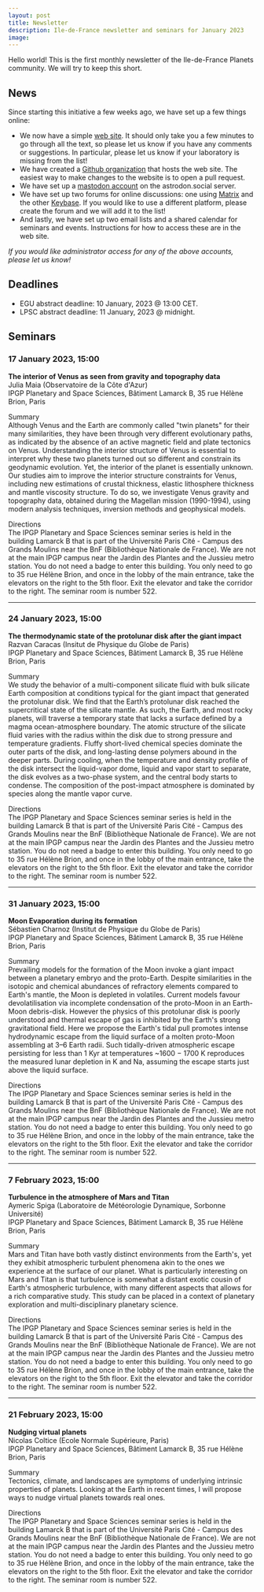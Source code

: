 ```yaml
---
layout: post
title: Newsletter
description: Ile-de-France newsletter and seminars for January 2023
image:
---
```


Hello world! This is the first monthly newsletter of the Ile-de-France Planets community. We will try to keep this short.

## News
Since starting this initiative a few weeks ago, we have set up a few things online:
* We now have a simple [web site](https://www.ile-de-france-planets.fr/). It should only take you a few minutes to go through all the text, so please let us know if you have any comments or suggestions. In particular, please let us know if your laboratory is missing from the list!
* We have created a [Github organization](https://github.com/idf-planets) that hosts the web site. The easiest way to make changes to the website is to open a pull request.
* We have set up a [mastodon account](https://astrodon.social/@IDF_Planets) on the astrodon.social server.
* We have set up two forums for online discussions: one using [Matrix](https://matrix.to/#/#IDF-Planets:matrix.org) and the other [Keybase](https://keybase.io/team/idf_planets). If you would like to use a different platform, please create the forum and we will add it to the list!
* And lastly, we have set up two email lists and a shared calendar for seminars and events. Instructions for how to access these are in the web site.

*If you would like administrator access for any of the above accounts, please let us know!*

## Deadlines

* EGU abstract deadline: 10 January, 2023 @ 13:00 CET.
* LPSC abstract deadline: 11 January, 2023 @ midnight.

## Seminars

### 17 January 2023, 15:00
**The interior of Venus as seen from gravity and topography data**<br />
Julia Maia (Observatoire de la Côte d'Azur)<br />
IPGP Planetary and Space Sciences, Bâtiment Lamarck B, 35 rue Hélène Brion, Paris

Summary<br />
Although Venus and the Earth are commonly called "twin planets" for their many similarities, they have been through very different evolutionary paths, as indicated by the absence of an active magnetic field and plate tectonics on Venus. Understanding the interior structure of Venus is essential to  interpret why these two planets turned out so different and constrain its geodynamic evolution. Yet, the interior of the planet is essentially unknown. Our studies aim to improve the interior structure constraints for Venus, including new estimations of crustal thickness, elastic lithosphere thickness and mantle viscosity structure. To do so, we investigate Venus gravity and topography data, obtained during the Magellan mission (1990-1994), using modern analysis techniques, inversion methods and geophysical models.

Directions<br />
The IPGP Planetary and Space Sciences seminar series is held in the building Lamarck B that is part of the Université Paris Cité - Campus des Grands Moulins near the BnF (Bibliothèque Nationale de France). We are not at the main IPGP campus near the Jardin des Plantes and the Jussieu metro station. You do not need a badge to enter this building. You only need to go to 35 rue Hélène Brion, and once in the lobby of the main entrance, take the elevators on the right to the 5th floor. Exit the elevator and take the corridor to the right. The seminar room is number 522.

---

### 24 January 2023, 15:00
**The thermodynamic state of the protolunar disk after the giant impact**<br />
Razvan Caracas (Insitut de Physique du Globe de Paris)<br />
IPGP Planetary and Space Sciences, Bâtiment Lamarck B, 35 rue Hélène Brion, Paris

Summary<br />
We study the behavior of a multi-component silicate fluid with bulk silicate Earth composition at conditions typical for the giant impact that generated the protolunar disk. We find that the Earth’s protolunar disk reached the supercritical state of the silicate mantle. As such, the Earth, and most rocky planets, will traverse a temporary state that lacks a surface defined by a magma ocean-atmosphere boundary. The atomic structure of the silicate fluid varies with the radius within the disk due to strong pressure and temperature gradients. Fluffy short-lived chemical species dominate the outer parts of the disk, and long-lasting dense polymers abound in the deeper parts. During cooling,  when the temperature and density profile of the disk intersect the liquid-vapor dome, liquid and vapor start to separate, the disk evolves as a two-phase system, and the central body starts to condense. The composition of the post-impact atmosphere is dominated by species along the mantle vapor curve.

Directions<br />
The IPGP Planetary and Space Sciences seminar series is held in the building Lamarck B that is part of the Université Paris Cité - Campus des Grands Moulins near the BnF (Bibliothèque Nationale de France). We are not at the main IPGP campus near the Jardin des Plantes and the Jussieu metro station. You do not need a badge to enter this building. You only need to go to 35 rue Hélène Brion, and once in the lobby of the main entrance, take the elevators on the right to the 5th floor. Exit the elevator and take the corridor to the right. The seminar room is number 522.

---

### 31 January 2023, 15:00
**Moon Evaporation during its formation**<br>
Sébastien Charnoz (Institut de Physique du Globe de Paris)<br>
IPGP Planetary and Space Sciences, Bâtiment Lamarck B, 35 rue Hélène Brion, Paris

Summary<br>
Prevailing models for the formation of the Moon invoke a giant impact between a planetary embryo and the proto-Earth. Despite similarities in the isotopic and chemical abundances of refractory elements compared to Earth's mantle, the Moon is depleted in volatiles.  Current models favour devolatilisation via incomplete condensation of the proto-Moon in an Earth-Moon debris-disk. However the physics of this protolunar disk is poorly understood and thermal escape of gas is inhibited by the Earth's strong gravitational field.  Here we propose the Earth's tidal pull promotes intense hydrodynamic escape from the liquid surface of a molten proto-Moon assembling at 3–6 Earth radii. Such tidally-driven atmospheric escape persisting for less than 1 Kyr at temperatures ~1600 − 1700 K reproduces the measured lunar depletion in K and Na, assuming the escape starts just above the liquid surface.

Directions<br>
The IPGP Planetary and Space Sciences seminar series is held in the building Lamarck B that is part of the Université Paris Cité - Campus des Grands Moulins near the BnF (Bibliothèque Nationale de France). We are not at the main IPGP campus near the Jardin des Plantes and the Jussieu metro station. You do not need a badge to enter this building. You only need to go to 35 rue Hélène Brion, and once in the lobby of the main entrance, take the elevators on the right to the 5th floor. Exit the elevator and take the corridor to the right. The seminar room is number 522.

---

### 7 February 2023, 15:00
**Turbulence in the atmosphere of Mars and Titan**<br>
Aymeric Spiga (Laboratoire de Météorologie Dynamique, Sorbonne Université)<br>
IPGP Planetary and Space Sciences, Bâtiment Lamarck B, 35 rue Hélène Brion, Paris

Summary<br>
Mars and Titan have both vastly distinct environments from the Earth's, yet they exhibit atmospheric turbulent phenomena akin to the ones we experience at the surface of our planet. What is particularly interesting on Mars and Titan is that turbulence is somewhat a distant exotic cousin of Earth's atmospheric turbulence, with many different aspects that allows for a rich comparative study. This study can be placed in a context of planetary exploration and multi-disciplinary planetary science.

Directions<br>
The IPGP Planetary and Space Sciences seminar series is held in the building Lamarck B that is part of the Université Paris Cité - Campus des Grands Moulins near the BnF (Bibliothèque Nationale de France). We are not at the main IPGP campus near the Jardin des Plantes and the Jussieu metro station. You do not need a badge to enter this building. You only need to go to 35 rue Hélène Brion, and once in the lobby of the main entrance, take the elevators on the right to the 5th floor. Exit the elevator and take the corridor to the right. The seminar room is number 522.

---

### 21 February 2023, 15:00
**Nudging virtual planets**<br>
Nicolas Coltice (Ecole Normale Supérieure, Paris)<br>
IPGP Planetary and Space Sciences, Bâtiment Lamarck B, 35 rue Hélène Brion, Paris

Summary<br>
Tectonics, climate, and landscapes are symptoms of underlying intrinsic properties of planets. Looking at the Earth in recent times, I will propose ways to nudge virtual planets towards real ones.

Directions<br>
The IPGP Planetary and Space Sciences seminar series is held in the building Lamarck B that is part of the Université Paris Cité - Campus des Grands Moulins near the BnF (Bibliothèque Nationale de France). We are not at the main IPGP campus near the Jardin des Plantes and the Jussieu metro station. You do not need a badge to enter this building. You only need to go to 35 rue Hélène Brion, and once in the lobby of the main entrance, take the elevators on the right to the 5th floor. Exit the elevator and take the corridor to the right. The seminar room is number 522.
